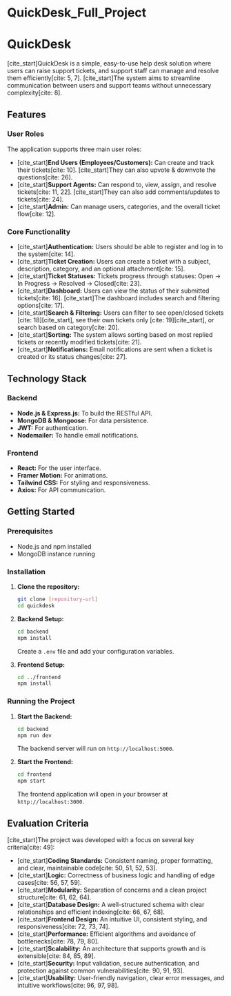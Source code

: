 # QuickDesk_Full_Project

# QuickDesk

[cite\_start]QuickDesk is a simple, easy-to-use help desk solution where users can raise support tickets, and support staff can manage and resolve them efficiently[cite: 5, 7]. [cite\_start]The system aims to streamline communication between users and support teams without unnecessary complexity[cite: 8].

## Features

### User Roles

The application supports three main user roles:

  * [cite\_start]**End Users (Employees/Customers):** Can create and track their tickets[cite: 10]. [cite\_start]They can also upvote & downvote the questions[cite: 26].
  * [cite\_start]**Support Agents:** Can respond to, view, assign, and resolve tickets[cite: 11, 22]. [cite\_start]They can also add comments/updates to tickets[cite: 24].
  * [cite\_start]**Admin:** Can manage users, categories, and the overall ticket flow[cite: 12].

### Core Functionality

  * [cite\_start]**Authentication:** Users should be able to register and log in to the system[cite: 14].
  * [cite\_start]**Ticket Creation:** Users can create a ticket with a subject, description, category, and an optional attachment[cite: 15].
  * [cite\_start]**Ticket Statuses:** Tickets progress through statuses: Open → In Progress → Resolved → Closed[cite: 23].
  * [cite\_start]**Dashboard:** Users can view the status of their submitted tickets[cite: 16]. [cite\_start]The dashboard includes search and filtering options[cite: 17].
  * [cite\_start]**Search & Filtering:** Users can filter to see open/closed tickets [cite: 18][cite\_start], see their own tickets only [cite: 19][cite\_start], or search based on category[cite: 20].
  * [cite\_start]**Sorting:** The system allows sorting based on most replied tickets or recently modified tickets[cite: 21].
  * [cite\_start]**Notifications:** Email notifications are sent when a ticket is created or its status changes[cite: 27].

## Technology Stack

### Backend

  * **Node.js & Express.js:** To build the RESTful API.
  * **MongoDB & Mongoose:** For data persistence.
  * **JWT:** For authentication.
  * **Nodemailer:** To handle email notifications.

### Frontend

  * **React:** For the user interface.
  * **Framer Motion:** For animations.
  * **Tailwind CSS:** For styling and responsiveness.
  * **Axios:** For API communication.

## Getting Started

### Prerequisites

  * Node.js and npm installed
  * MongoDB instance running

### Installation

1.  **Clone the repository:**

    ```bash
    git clone [repository-url]
    cd quickdesk
    ```

2.  **Backend Setup:**

    ```bash
    cd backend
    npm install
    ```

    Create a `.env` file and add your configuration variables.

3.  **Frontend Setup:**

    ```bash
    cd ../frontend
    npm install
    ```

### Running the Project

1.  **Start the Backend:**

    ```bash
    cd backend
    npm run dev
    ```

    The backend server will run on `http://localhost:5000`.

2.  **Start the Frontend:**

    ```bash
    cd frontend
    npm start
    ```

    The frontend application will open in your browser at `http://localhost:3000`.

## Evaluation Criteria

[cite\_start]The project was developed with a focus on several key criteria[cite: 49]:

  * [cite\_start]**Coding Standards:** Consistent naming, proper formatting, and clear, maintainable code[cite: 50, 51, 52, 53].
  * [cite\_start]**Logic:** Correctness of business logic and handling of edge cases[cite: 56, 57, 59].
  * [cite\_start]**Modularity:** Separation of concerns and a clean project structure[cite: 61, 62, 64].
  * [cite\_start]**Database Design:** A well-structured schema with clear relationships and efficient indexing[cite: 66, 67, 68].
  * [cite\_start]**Frontend Design:** An intuitive UI, consistent styling, and responsiveness[cite: 72, 73, 74].
  * [cite\_start]**Performance:** Efficient algorithms and avoidance of bottlenecks[cite: 78, 79, 80].
  * [cite\_start]**Scalability:** An architecture that supports growth and is extensible[cite: 84, 85, 89].
  * [cite\_start]**Security:** Input validation, secure authentication, and protection against common vulnerabilities[cite: 90, 91, 93].
  * [cite\_start]**Usability:** User-friendly navigation, clear error messages, and intuitive workflows[cite: 96, 97, 98].
